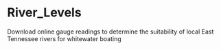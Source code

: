 # River_Levels
Download online gauge readings to determine the suitability of local East Tennessee rivers for whitewater boating
